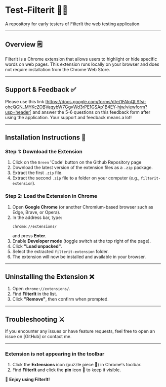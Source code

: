 # Test-Filterit 🕵️‍♂️
A repository for early testers of FilterIt the web testing application

---

## **Overview** 🗒️
FilterIt is a Chrome extension that allows users to highlight or hide specific words on web pages. This extension runs locally on your browser and does not require installation from the Chrome Web Store.

---

## **Support & Feedback** ✅
Please use this link [https://docs.google.com/forms/d/e/1FAIpQLSfsi-ohcQGN_MYKcZOBVaqybW7GgvWd3rPE1GSAp1B4EY-hjw/viewform?usp=header] and answer the 5-6 questions on this feedback form after using the application. Your support and feedback means a lot!

---

## **Installation Instructions** 📖

### **Step 1: Download the Extension**
1. Click on the `Green` 'Code' button on the Github Repository page
2. Download the latest version of the extension files as a `.zip` package.
3. Extract the first `.zip` file.
4. Extract the second `.zip` file to a folder on your computer (e.g., `filterit-extension`).

### **Step 2: Load the Extension in Chrome**
1. Open **Google Chrome** (or another Chromium-based browser such as Edge, Brave, or Opera).
2. In the address bar, type:
   ```
   chrome://extensions/
   ```
   and press **Enter**.
3. Enable **Developer mode** (toggle switch at the top right of the page).
4. Click **"Load unpacked"**.
5. Select the extracted `filterit-extension` folder.
6. The extension will now be installed and available in your browser.

---

## **Uninstalling the Extension** ❌
1. Open `chrome://extensions/`.
2. Find **FilterIt** in the list.
3. Click **"Remove"**, then confirm when prompted.

---

## **Troubleshooting** ⚔️
If you encounter any issues or have feature requests, feel free to open an issue on [GitHub] or contact me.

---

### **Extension is not appearing in the toolbar**
1. Click the **Extensions** icon (puzzle piece 🧩) in Chrome's toolbar.
2. Find **FilterIt** and click the **pin** icon 📌 to keep it visible.



🚀 **Enjoy using FilterIt!**


